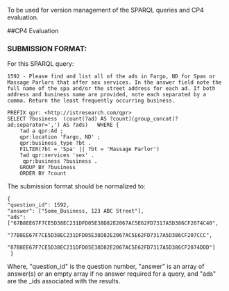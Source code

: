 To be used for version management of the SPARQL queries and CP4 evaluation.

##CP4 Evaluation

### SUBMISSION FORMAT:


For this SPARQL query: 

	1592 - Please find and list all of the ads in Fargo, ND for Spas or Massage Parlors that offer sex services. In the answer field note the full name of the spa and/or the street address for each ad. If both address and business name are provided, note each separated by a comma. Return the least frequently occurring business.
      
    PREFIX qpr: <http://istresearch.com/qpr>
    SELECT ?business  (count(?ad) AS ?count)(group_concat(?ad;separator=',') AS ?ads)   WHERE {
        ?ad a qpr:Ad ;
        qpr:location 'Fargo, ND' ;
        qpr:business_type ?bt .
        FILTER(?bt = 'Spa' || ?bt = 'Massage Parlor')
        ?ad qpr:services 'sex' .
         qpr:business ?business .
        GROUP BY ?business
        ORDER BY ?count
        


The submission format should be normalized to:

	{
	"question_id": 1592,
	"answer": ["Some_Business, 123 ABC Street"],
	"ads":["67B8EE67F7CE5D38EC231DFD05E38D82E2067AC5E62FD7317A5D386CF2074C40",
         "77B8EE67F7CE5D38EC231DFD05E38D82E2067AC5E62FD7317A5D386CF207CCC",
         "87B8EE67F7CE5D38EC231DFD05E38D82E2067AC5E62FD7317A5D386CF2074DDD"]
     }
 
Where,
 "question_id" is the question number, 
 "answer" is an array of answer(s) or an empty array if no answer required 	for a query, and 
 "ads" are the _ids associated with the results.
